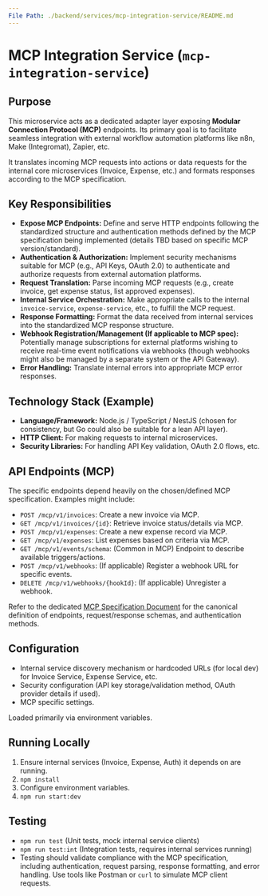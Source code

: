 ```yaml
---
File Path: ./backend/services/mcp-integration-service/README.md
---
```

# MCP Integration Service (`mcp-integration-service`)

## Purpose

This microservice acts as a dedicated adapter layer exposing **Modular Connection Protocol (MCP)** endpoints. Its primary goal is to facilitate seamless integration with external workflow automation platforms like n8n, Make (Integromat), Zapier, etc.

It translates incoming MCP requests into actions or data requests for the internal core microservices (Invoice, Expense, etc.) and formats responses according to the MCP specification.

## Key Responsibilities

*   **Expose MCP Endpoints:** Define and serve HTTP endpoints following the standardized structure and authentication methods defined by the MCP specification being implemented (details TBD based on specific MCP version/standard).
*   **Authentication & Authorization:** Implement security mechanisms suitable for MCP (e.g., API Keys, OAuth 2.0) to authenticate and authorize requests from external automation platforms.
*   **Request Translation:** Parse incoming MCP requests (e.g., create invoice, get expense status, list approved expenses).
*   **Internal Service Orchestration:** Make appropriate calls to the internal `invoice-service`, `expense-service`, etc., to fulfill the MCP request.
*   **Response Formatting:** Format the data received from internal services into the standardized MCP response structure.
*   **Webhook Registration/Management (If applicable to MCP spec):** Potentially manage subscriptions for external platforms wishing to receive real-time event notifications via webhooks (though webhooks might also be managed by a separate system or the API Gateway).
*   **Error Handling:** Translate internal errors into appropriate MCP error responses.

## Technology Stack (Example)

*   **Language/Framework:** Node.js / TypeScript / NestJS (chosen for consistency, but Go could also be suitable for a lean API layer).
*   **HTTP Client:** For making requests to internal microservices.
*   **Security Libraries:** For handling API Key validation, OAuth 2.0 flows, etc.

## API Endpoints (MCP)

The specific endpoints depend heavily on the chosen/defined MCP specification. Examples might include:

*   `POST /mcp/v1/invoices`: Create a new invoice via MCP.
*   `GET /mcp/v1/invoices/{id}`: Retrieve invoice status/details via MCP.
*   `POST /mcp/v1/expenses`: Create a new expense record via MCP.
*   `GET /mcp/v1/expenses`: List expenses based on criteria via MCP.
*   `GET /mcp/v1/events/schema`: (Common in MCP) Endpoint to describe available triggers/actions.
*   `POST /mcp/v1/webhooks`: (If applicable) Register a webhook URL for specific events.
*   `DELETE /mcp/v1/webhooks/{hookId}`: (If applicable) Unregister a webhook.

Refer to the dedicated [MCP Specification Document](../../../../docs/api/mcp-spec.md) for the canonical definition of endpoints, request/response schemas, and authentication methods.

## Configuration

*   Internal service discovery mechanism or hardcoded URLs (for local dev) for Invoice Service, Expense Service, etc.
*   Security configuration (API key storage/validation method, OAuth provider details if used).
*   MCP specific settings.

Loaded primarily via environment variables.

## Running Locally

1.  Ensure internal services (Invoice, Expense, Auth) it depends on are running.
2.  `npm install`
3.  Configure environment variables.
4.  `npm run start:dev`

## Testing

*   `npm run test` (Unit tests, mock internal service clients)
*   `npm run test:int` (Integration tests, requires internal services running)
*   Testing should validate compliance with the MCP specification, including authentication, request parsing, response formatting, and error handling. Use tools like Postman or `curl` to simulate MCP client requests.